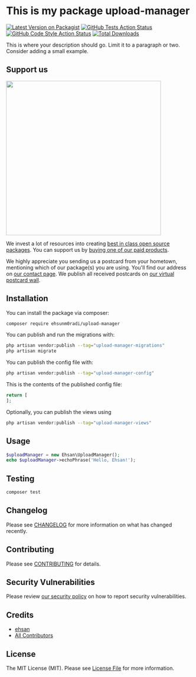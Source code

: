 # This is my package upload-manager

[![Latest Version on Packagist](https://img.shields.io/packagist/v/ehsunm0radi/upload-manager.svg?style=flat-square)](https://packagist.org/packages/ehsunm0radi/upload-manager)
[![GitHub Tests Action Status](https://img.shields.io/github/actions/workflow/status/ehsunm0radi/upload-manager/run-tests.yml?branch=main&label=tests&style=flat-square)](https://github.com/ehsunm0radi/upload-manager/actions?query=workflow%3Arun-tests+branch%3Amain)
[![GitHub Code Style Action Status](https://img.shields.io/github/actions/workflow/status/ehsunm0radi/upload-manager/fix-php-code-style-issues.yml?branch=main&label=code%20style&style=flat-square)](https://github.com/ehsunm0radi/upload-manager/actions?query=workflow%3A"Fix+PHP+code+style+issues"+branch%3Amain)
[![Total Downloads](https://img.shields.io/packagist/dt/ehsunm0radi/upload-manager.svg?style=flat-square)](https://packagist.org/packages/ehsunm0radi/upload-manager)

This is where your description should go. Limit it to a paragraph or two. Consider adding a small example.

## Support us

[<img src="https://github-ads.s3.eu-central-1.amazonaws.com/upload-manager.jpg?t=1" width="419px" />](https://spatie.be/github-ad-click/upload-manager)

We invest a lot of resources into creating [best in class open source packages](https://spatie.be/open-source). You can support us by [buying one of our paid products](https://spatie.be/open-source/support-us).

We highly appreciate you sending us a postcard from your hometown, mentioning which of our package(s) you are using. You'll find our address on [our contact page](https://spatie.be/about-us). We publish all received postcards on [our virtual postcard wall](https://spatie.be/open-source/postcards).

## Installation

You can install the package via composer:

```bash
composer require ehsunm0radi/upload-manager
```

You can publish and run the migrations with:

```bash
php artisan vendor:publish --tag="upload-manager-migrations"
php artisan migrate
```

You can publish the config file with:

```bash
php artisan vendor:publish --tag="upload-manager-config"
```

This is the contents of the published config file:

```php
return [
];
```

Optionally, you can publish the views using

```bash
php artisan vendor:publish --tag="upload-manager-views"
```

## Usage

```php
$uploadManager = new Ehsan\UploadManager();
echo $uploadManager->echoPhrase('Hello, Ehsan!');
```

## Testing

```bash
composer test
```

## Changelog

Please see [CHANGELOG](CHANGELOG.md) for more information on what has changed recently.

## Contributing

Please see [CONTRIBUTING](CONTRIBUTING.md) for details.

## Security Vulnerabilities

Please review [our security policy](../../security/policy) on how to report security vulnerabilities.

## Credits

- [ehsan](https://github.com/EhsunM0radi)
- [All Contributors](../../contributors)

## License

The MIT License (MIT). Please see [License File](LICENSE.md) for more information.
